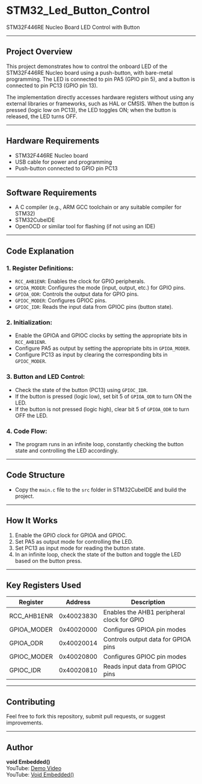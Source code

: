 # STM32_Led_Button_Control

STM32F446RE Nucleo Board LED Control with Button

---

## Project Overview

This project demonstrates how to control the onboard LED of the STM32F446RE Nucleo board using a push-button, with bare-metal programming. The LED is connected to pin PA5 (GPIO pin 5), and a button is connected to pin PC13 (GPIO pin 13). 

The implementation directly accesses hardware registers without using any external libraries or frameworks, such as HAL or CMSIS. When the button is pressed (logic low on PC13), the LED toggles ON; when the button is released, the LED turns OFF.

---

## Hardware Requirements
- STM32F446RE Nucleo board
- USB cable for power and programming
- Push-button connected to GPIO pin PC13

---

## Software Requirements
- A C compiler (e.g., ARM GCC toolchain or any suitable compiler for STM32)
- STM32CubeIDE
- OpenOCD or similar tool for flashing (if not using an IDE)

---

## Code Explanation

### 1. **Register Definitions**:
   - `RCC_AHB1ENR`: Enables the clock for GPIO peripherals.
   - `GPIOA_MODER`: Configures the mode (input, output, etc.) for GPIO pins.
   - `GPIOA_ODR`: Controls the output data for GPIO pins.
   - `GPIOC_MODER`: Configures GPIOC pins.
   - `GPIOC_IDR`: Reads the input data from GPIOC pins (button state).

### 2. **Initialization**:
   - Enable the GPIOA and GPIOC clocks by setting the appropriate bits in `RCC_AHB1ENR`.
   - Configure PA5 as output by setting the appropriate bits in `GPIOA_MODER`.
   - Configure PC13 as input by clearing the corresponding bits in `GPIOC_MODER`.

### 3. **Button and LED Control**:
   - Check the state of the button (PC13) using `GPIOC_IDR`.
   - If the button is pressed (logic low), set bit 5 of `GPIOA_ODR` to turn ON the LED.
   - If the button is not pressed (logic high), clear bit 5 of `GPIOA_ODR` to turn OFF the LED.

### 4. **Code Flow**:
   - The program runs in an infinite loop, constantly checking the button state and controlling the LED accordingly.

---

## Code Structure
   - Copy the `main.c` file to the `src` folder in STM32CubeIDE and build the project.

---

## How It Works
1. Enable the GPIO clock for GPIOA and GPIOC.
2. Set PA5 as output mode for controlling the LED.
3. Set PC13 as input mode for reading the button state.
4. In an infinite loop, check the state of the button and toggle the LED based on the button press.

---

## Key Registers Used
| Register         | Address       | Description                                |
|------------------|---------------|--------------------------------------------|
| RCC_AHB1ENR      | 0x40023830    | Enables the AHB1 peripheral clock for GPIO |
| GPIOA_MODER      | 0x40020000    | Configures GPIOA pin modes                 |
| GPIOA_ODR        | 0x40020014    | Controls output data for GPIOA pins        |
| GPIOC_MODER      | 0x40020800    | Configures GPIOC pin modes                 |
| GPIOC_IDR        | 0x40020810    | Reads input data from GPIOC pins           |

---

## Contributing
Feel free to fork this repository, submit pull requests, or suggest improvements.

---

## Author
**void Embedded()**  
YouTube: [Demo Video](https://youtube.com/shorts/oDW3sFN8Ufs?si=VdQ8GjmIyv7x8tQI)  
YouTube: [Void Embedded()](https://youtube.com/@void_embedded?si=LfwY5p6dR7dW5s0p)
